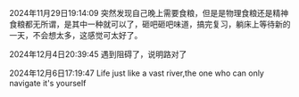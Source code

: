 2024年11月29日19:14:09
突然发现自己晚上需要食粮，但是是物理食粮还是精神食粮都无所谓，是其中一种就可以了，砸吧砸吧味道，搞完复习，躺床上等待新的一天，不会想太多，这感觉可太好了。

2024年12月4日20:39:45
遇到阻碍了，说明路对了

2024年12月6日17:19:47
Life just like a vast river,the one who can only navigate it's yourself